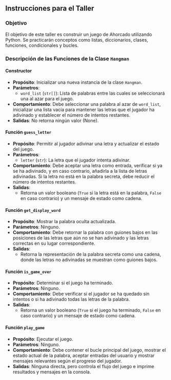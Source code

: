 ## Instrucciones para el Taller

### Objetivo

El objetivo de este taller es construir un juego de Ahorcado utilizando Python. Se practicarán conceptos como listas, diccionarios, clases, funciones, condicionales y bucles.

### Descripción de las Funciones de la Clase `Hangman`

#### Constructor

- **Propósito**: Inicializar una nueva instancia de la clase `Hangman`.
- **Parámetros**:
  - `word_list` (`str[]`): Lista de palabras entre las cuales se seleccionará una al azar para el juego.
- **Comportamiento**: Debe seleccionar una palabra al azar de `word_list`, inicializar una lista vacía para mantener las letras que el jugador ha adivinado y establecer el número de intentos restantes.
- **Salidas**: No retorna ningún valor (None).

#### Función `guess_letter`

- **Propósito**: Permitir al jugador adivinar una letra y actualizar el estado del juego.
- **Parámetros**:
  - `letter` (`str`): La letra que el jugador intenta adivinar.
- **Comportamiento**: Debe aceptar una letra como entrada, verificar si ya se ha adivinado, y en caso contrario, añadirla a la lista de letras adivinadas. Si la letra no está en la palabra secreta, debe reducir el número de intentos restantes.
- **Salidas**:
  - Retorna un valor booleano (`True` si la letra está en la palabra, `False` en caso contrario) y un mensaje de estado como cadena.

#### Función `get_display_word`

- **Propósito**: Mostrar la palabra oculta actualizada.
- **Parámetros**: Ninguno.
- **Comportamiento**: Debe retornar la palabra con guiones bajos en las posiciones de las letras que aún no se han adivinado y las letras correctas en su lugar correspondiente.
- **Salidas**:
  - Retorna la representación de la palabra secreta como una cadena, donde las letras no adivinadas se muestran como guiones bajos.

#### Función `is_game_over`

- **Propósito**: Determinar si el juego ha terminado.
- **Parámetros**: Ninguno.
- **Comportamiento**: Debe verificar si el jugador se ha quedado sin intentos o si ha adivinado todas las letras de la palabra.
- **Salidas**:
  - Retorna un valor booleano (`True` si el juego ha terminado, `False` en caso contrario) y un mensaje de estado como cadena.

#### Función `play_game`

- **Propósito**: Ejecutar el juego.
- **Parámetros**: Ninguno.
- **Comportamiento**: Debe contener el bucle principal del juego, mostrar el estado actual de la palabra, aceptar entradas del usuario y mostrar mensajes relevantes según el progreso del jugador.
- **Salidas**: Ninguna directa, pero controla el flujo del juego e imprime resultados y mensajes en la consola.
